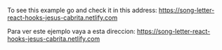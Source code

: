 To see this example go and check it in this address: https://song-letter-react-hooks-jesus-cabrita.netlify.com

Para ver este ejemplo vaya a esta direccion: https://song-letter-react-hooks-jesus-cabrita.netlify.com
